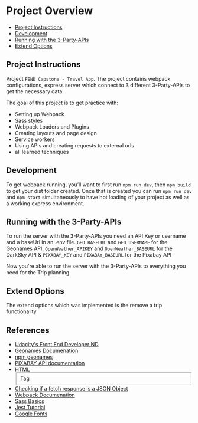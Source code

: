 # Project Overview

- [Project Instructions](#project-instructions)
- [Development](#development)
- [Running with the 3-Party-APIs](#running)
- [Extend Options](#extend-options)

## Project Instructions

Project `FEND Capstone - Travel App`. The project
contains webpack configurations, express server which connect to 3 different
3-Party-APIs to get the necessary data.

The goal of this project is to get practice with:

- Setting up Webpack
- Sass styles
- Webpack Loaders and Plugins
- Creating layouts and page design
- Service workers
- Using APIs and creating requests to external urls
- all learned techniques

## Development

To get webpack running, you’ll want to first run `npm run dev`, then `npm build`
to get your dist folder created. Once that is created you can run `npm run dev`
and `npm start` simultaneously to have hot loading of your project as well as a
working express environment.



## Running with the 3-Party-APIs

To run the server with the 3-Party-APIs you need an API Key or username and a
baseUrl in an .env file. `GEO_BASEURL` and `GEO_USERNAME` for the Geonames API,
`OpenWeather_APIKEY` and `OpenWeather_BASEURL` for the DarkSky API & `PIXABAY_KEY` and
`PIXABAY_BASEURL` for the Pixabay API

Now you're able to run the server with the 3-Party-APIs to everything you need
for the Trip planning.

## Extend Options

The extend options which was implemented is the remove a trip functionality

## References
* [Udacity's Front End Developer ND](https://www.udacity.com/course/front-end-web-developer-nanodegree--nd0011)
* [Geonames Documenation](https://www.geonames.org/export/JSON-webservices.html)
* [npm geonames](https://www.npmjs.com/package/geonames.js)
* [PIXABAY API documentation](https://pixabay.com/api/docs/)
* [HTML <fieldset> Tag](https://www.w3schools.com/tags/tag_fieldset.asp)
* [Checking if a fetch response is a JSON Object](https://stackoverflow.com/questions/37121301/how-to-check-if-the-response-of-a-fetch-is-a-json-object-in-javascript)
* [Webpack Documenation](https://webpack.js.org/concepts/#loaders)
* [Sass Basics](https://sass-lang.com/guide)
* [Jest Tutorial](https://www.valentinog.com/blog/jest/)
* [Google Fonts](https://fonts.google.com/specimen/Open+Sans?selection.family=Open+Sans:ital,wght@0,400;1,600&sidebar.open)
